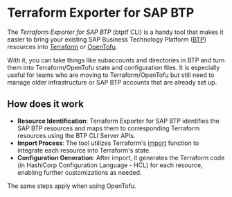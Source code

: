 # Terraform Exporter for SAP BTP

The *Terraform Exporter for SAP BTP* (btptf CLI) is a handy tool that makes it easier to bring your existing SAP Business Technology Platform ([BTP](https://www.sap.com/products/technology-platform/what-is-sap-business-technology-platform.html)) resources into [Terraform](https://www.terraform.io/) or [OpenTofu](https://opentofu.org/).

With it, you can take things like subaccounts and directories in BTP and turn them into Terraform/OpenTofu state and configuration files. It is especially useful for teams who are moving to Terraform/OpenTofu but still need to manage older infrastructure or SAP BTP accounts that are already set up.


## How does it work

- **Resource Identification**: Terraform Exporter for SAP BTP identifies the SAP BTP resources and maps them to corresponding Terraform resources using the BTP CLI Server APIs.
- **Import Process**: The tool utilizes Terraform's [import](https://developer.hashicorp.com/terraform/cli/import) function to integrate each resource into Terraform's state.
- **Configuration Generation**: After import, it generates the Terraform code (in HashiCorp Configuration Language - HCL) for each resource, enabling further customizations as needed.

The same steps apply when using OpenTofu.
